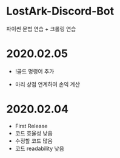 # LostArk-Discord-Bot
파이썬 문법 연습 + 크롤링 연습
# 2020.02.05
 * !골드 명령어 추가
  - 마리 상점 연계하여 손익 계산
# 2020.02.04
 * First Release
 * 코드 효율성 낮음
 * 수정할 코드 많음
 * 코드 readability 낮음
